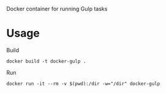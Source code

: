 Docker container for running Gulp tasks

# Usage
Build

```
docker build -t docker-gulp . 
```

Run
```
docker run -it --rm -v $(pwd):/dir -w="/dir" docker-gulp 
```
